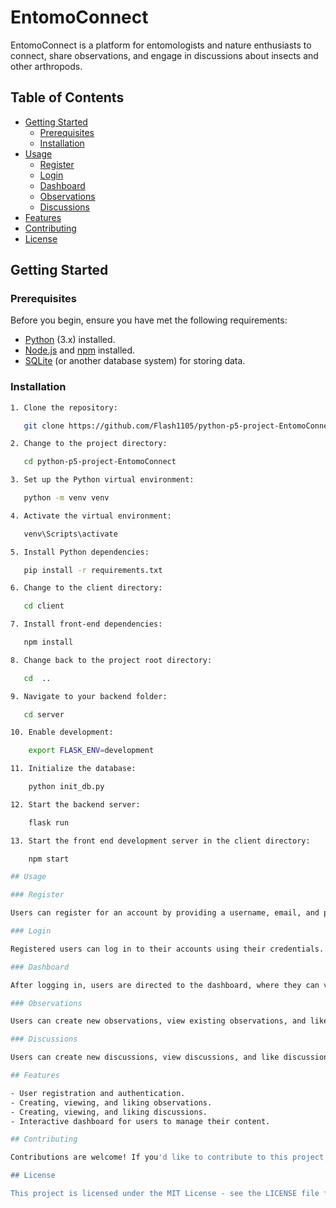 # EntomoConnect

EntomoConnect is a platform for entomologists and nature enthusiasts to connect, share observations, and engage in discussions about insects and other arthropods.

## Table of Contents

- [Getting Started](#getting-started)
  - [Prerequisites](#prerequisites)
  - [Installation](#installation)
- [Usage](#usage)
  - [Register](#register)
  - [Login](#login)
  - [Dashboard](#dashboard)
  - [Observations](#observations)
  - [Discussions](#discussions)
- [Features](#features)
- [Contributing](#contributing)
- [License](#license)

## Getting Started

### Prerequisites

Before you begin, ensure you have met the following requirements:

- [Python](https://www.python.org/) (3.x) installed.
- [Node.js](https://nodejs.org/) and [npm](https://www.npmjs.com/) installed.
- [SQLite](https://www.sqlite.org/) (or another database system) for storing data.

### Installation

```bash
1. Clone the repository:

   git clone https://github.com/Flash1105/python-p5-project-EntomoConnect.git

2. Change to the project directory:

   cd python-p5-project-EntomoConnect

3. Set up the Python virtual environment:

   python -m venv venv

4. Activate the virtual environment:

   venv\Scripts\activate

5. Install Python dependencies:

   pip install -r requirements.txt

6. Change to the client directory:

   cd client

7. Install front-end dependencies:

   npm install

8. Change back to the project root directory:

   cd  ..

9. Navigate to your backend folder:

   cd server

10. Enable development:

    export FLASK_ENV=development

11. Initialize the database:

    python init_db.py

12. Start the backend server:

    flask run

13. Start the front end development server in the client directory:

    npm start

## Usage

### Register

Users can register for an account by providing a username, email, and password.

### Login

Registered users can log in to their accounts using their credentials.

### Dashboard

After logging in, users are directed to the dashboard, where they can view observations and discussions.

### Observations

Users can create new observations, view existing observations, and like observations.

### Discussions

Users can create new discussions, view discussions, and like discussions.

## Features

- User registration and authentication.
- Creating, viewing, and liking observations.
- Creating, viewing, and liking discussions.
- Interactive dashboard for users to manage their content.

## Contributing

Contributions are welcome! If you'd like to contribute to this project, please follow the guidelines outlined in the CONTRIBUTING.md file.

## License

This project is licensed under the MIT License - see the LICENSE file for details.
